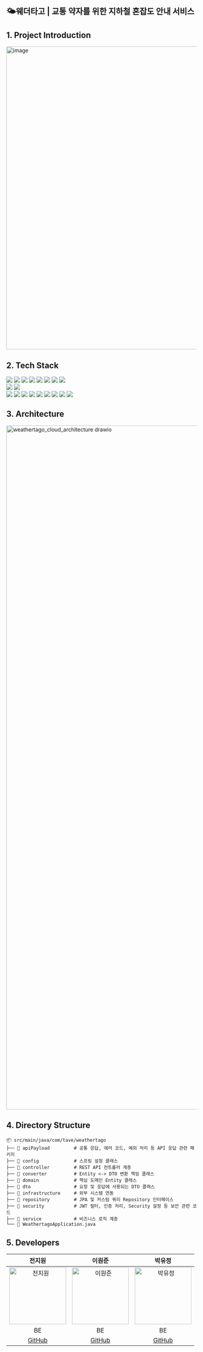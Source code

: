 ## 🌤️웨더타고 | 교통 약자를 위한 지하철 혼잡도 안내 서비스

## 1. Project Introduction
<img width="800" alt="image" src="https://github.com/user-attachments/assets/dc471387-8b0f-4def-9d46-b033ff2dbb23" />

## 2. Tech Stack
<div>
<img src="https://img.shields.io/badge/Java-007396?style=flat-square&logo=java&logoColor=white">
<img src="https://img.shields.io/badge/Gradle-02303A?style=flat-square&logo=gradle&logoColor=white">
<img src="https://img.shields.io/badge/Spring Boot-6DB33F?style=flat-square&logo=springboot&logoColor=white">
<img src="https://img.shields.io/badge/Spring Data JPA-6DB33F?style=flat-square&logo=databricks&logoColor=white">
<img src="https://img.shields.io/badge/Spring Security-6DB33F?style=flat-square&logo=springsecurity&logoColor=white">
<img src="https://img.shields.io/badge/Jsoup-6DB33F?style=flat-square&logo=jsoup&logoColor=white">
<img src="https://img.shields.io/badge/Firebase-DD2C00?style=flat-square&logo=firebase&logoColor=white">
<img src="https://img.shields.io/badge/OAuth2.0-000000?style=flat-square&logoColor=white">
</div>
<div>
<img src="https://img.shields.io/badge/MySQL-4479A1?style=flat-square&logo=mysql&logoColor=white">
<img src="https://img.shields.io/badge/Redis-FF4438?style=flat-square&logo=redis&logoColor=white">
</div>
<div>
<img src="https://img.shields.io/badge/Github Actions-2088FF?style=flat-square&logo=githubactions&logoColor=white">
<img src="https://img.shields.io/badge/Docker-2496ED?style=flat-square&logo=docker&logoColor=white">
<img src="https://img.shields.io/badge/AWS EC2-FF9900?style=flat-square&logo=amazonec2&logoColor=white">
<img src="https://img.shields.io/badge/AWS ALB-FF9900?style=flat-square&logo=awselasticloadbalancing&logoColor=white">
<img src="https://img.shields.io/badge/AWS CloudFront-FF9900?style=flat-square&logo=amazoncloudfront&logoColor=white">
<img src="https://img.shields.io/badge/AWS RDS-527FFF?style=flat-square&logo=amazonrds&logoColor=white">
<img src="https://img.shields.io/badge/AWS ElastiCache-C925D1?style=flat-square&logo=amazonelasticache&logoColor=white">
<img src="https://img.shields.io/badge/AWS Route53-FF9900?style=flat-square&logo=amazonroute53&logoColor=white">
<img src="https://img.shields.io/badge/AWS ACM-FF9900?style=flat-square&logo=awscertificatemanager&logoColor=white">
</div>

## 3. Architecture
<img width="3480" height="1806" alt="weathertago_cloud_architecture drawio" src="https://github.com/user-attachments/assets/48e83d00-e741-4b94-90d4-70fdcd50406b" />

## 4. Directory Structure
```
📦 src/main/java/com/tave/weathertago
├── 📁 apiPayload         # 공통 응답, 에러 코드, 예외 처리 등 API 응답 관련 패키지
├── 📁 config             # 스프링 설정 클래스
├── 📁 controller         # REST API 컨트롤러 계층
├── 📁 converter          # Entity <-> DTO 변환 책임 클래스
├── 📁 domain             # 핵심 도메인 Entity 클래스
├── 📁 dto                # 요청 및 응답에 사용되는 DTO 클래스
├── 📁 infrastructure     # 외부 시스템 연동
├── 📁 repository         # JPA 및 커스텀 쿼리 Repository 인터페이스
├── 📁 security           # JWT 필터, 인증 처리, Security 설정 등 보안 관련 코드
├── 📁 service            # 비즈니스 로직 계층
└── 📄 WeathertagoApplication.java
```
## 5. Developers
| 전지원 | 이원준 | 박유정 |
|:------:|:------:|:------:|
| <img src="https://github.com/jiwonly.png" alt="전지원" width="150"> | <img src="https://github.com/wonjun-lee-fcwj245.png" alt="이원준" width="150"> | <img src="https://github.com/yujeong430.png" alt="박유정" width="150"> |
| BE | BE | BE |
| [GitHub](https://github.com/jiwonly) | [GitHub](https://github.com/wonjun-lee-fcwj245) | [GitHub](https://github.com/yujeong430) |
